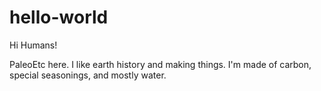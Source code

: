 # hello-world

Hi Humans!

PaleoEtc here. I like earth history and making things. I'm made of carbon, special seasonings, and mostly water.
